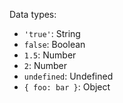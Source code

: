 Data types:
* `'true'`: String
* `false`: Boolean
* `1.5`: Number
* `2`: Number
* `undefined`: Undefined
* `{ foo: bar }`: Object 